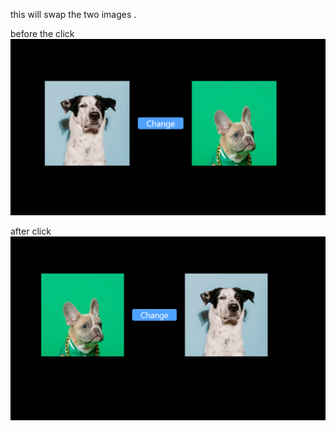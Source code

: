 this will swap the two images .

before the click
    ![alt text](image.png)

after click
    ![alt text](image-1.png)